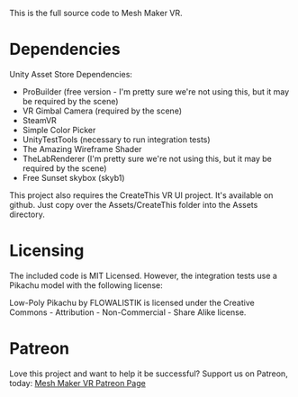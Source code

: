 This is the full source code to Mesh Maker VR.

# Dependencies

Unity Asset Store Dependencies:
* ProBuilder (free version - I'm pretty sure we're not using this, but it may be required by the scene)
* VR Gimbal Camera (required by the scene)
* SteamVR
* Simple Color Picker
* UnityTestTools (necessary to run integration tests)
* The Amazing Wireframe Shader
* TheLabRenderer (I'm pretty sure we're not using this, but it may be required by the scene)
* Free Sunset skybox (skyb1)

This project also requires the CreateThis VR UI project. It's available on github. Just copy over the Assets/CreateThis folder into the Assets directory.

# Licensing

The included code is MIT Licensed. However, the integration tests use a Pikachu model with the following license:

Low-Poly Pikachu by FLOWALISTIK is licensed under the Creative Commons - Attribution - Non-Commercial - Share Alike license.

# Patreon

Love this project and want to help it be successful? Support us on Patreon, today: [Mesh Maker VR Patreon Page](https://www.patreon.com/createthis)
